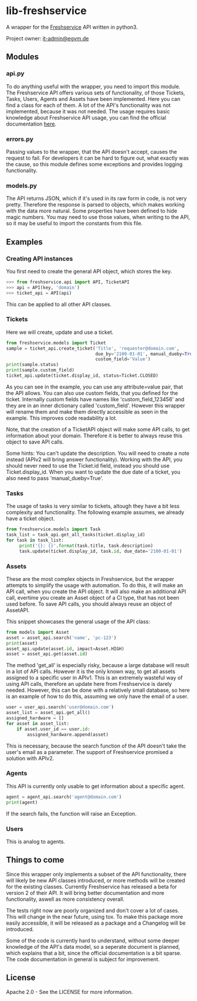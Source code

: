 # lib-freshservice

A wrapper for the [Freshservice](https://egym.freshservice.com) API
written in python3.

Project owner: it-admin@egym.de

## Modules

### api.py

To do anything useful with the wrapper, you need to import this module. The
Freshservice API offers various sets of functionality, of those Tickets,
Tasks, Users, Agents and Assets have been implemented. Here you can find a
class for each of them. A lot of the API's functionality was not implemented,
because it was not needed. The usage requires basic knowledge about
Freshservice API usage, you can find the official documentation
[here](https://api.freshservice.com).

### errors.py

Passing values to the wrapper, that the API doesn't accept, causes the request
to fail. For developers it can be hard to figure out, what exactly was the
cause, so this module defines some exceptions and provides logging
functionality.

### models.py

The API returns JSON, which if it's used in its raw form in code, is not very
pretty. Therefore the response is parsed to objects, which makes working
with the data more natural. Some properties have been defined to hide magic
numbers. You may need to use those values, when writing to the API,
so it may be useful to import the constants from this file.

## Examples

### Creating API instances

You first need to create the general API object, which stores the key.
```python
>>> from freshservice.api import API, TicketAPI
>>> api = API(key, 'domain')
>>> ticket_api = API(api)
```

This can be applied to all other API classes.

### Tickets

Here we will create, update and use a ticket.
```python
from freshservice.models import Ticket
sample = ticket_api.create_ticket('Title', 'requester@domain.com',
                                  due_by='2100-01-01', manual_dueby=True,
                                  custom_field='Value')
print(sample.status)
print(sample.custom_field)
ticket_api.update(ticket.display_id, status=Ticket.CLOSED)
```
As you can see in the example, you can use any attribute=value pair, that the
API allows. You can also use custom fields, that you defined for the ticket.
Internally custom fields have names like 'custom_field_123456' and they are
in an inner dictionary called 'custom_field'. However this wrapper will rename
them and make them directly accessible as seen in the example. This improves
code readability a lot.

Note, that the creation of a TicketAPI object will make some API calls, to
get information about your domain. Therefore it is better to always reuse
this object to save API calls.

Some hints: You can't update the description. You will need to create a note
instead (APIv2 will bring answer functionality). Working with the API, you
should never need to use the Ticket.id field, instead you should use
Ticket.display_id. When you want to update the due date of a ticket, you also
need to pass 'manual_dueby=True'.

### Tasks

The usage of tasks is very similar to tickets, altough they have a bit less
complexity and functionality. The following example assumes, we already have
a ticket object.

```python
from freshservice.models import Task
task_list = task_api.get_all_tasks(ticket.display_id)
for task in task_list:
     print('{}: {}'.format(task.title, task.description)
     task.update(ticket.display_id, task.id, due_date='2100-01-01')
```

### Assets

These are the most complex objects in Freshservice, but the wrapper attempts
to simplify the usage with automation. To do this, it will make an API call,
when you create the API object. It will also make an additional API
call, evertime you create an Asset object of a CI type, that has not been
used before. To save API calls, you should always reuse an object of AssetAPI.

This snippet showcases the general usage of the API class:

```python
from models import Asset
asset = asset_api.search('name', 'pc-123')
print(asset)
asset_api.update(asset.id, impact=Asset.HIGH)
asset = asset_api.get(asset.id)
```

The method 'get_all' is especially risky, because a large database will result
in a lot of API calls. However it is the only known way, to get all assets
assigned to a specific user in APIv1. This is an extremely wasteful way of
using API calls, therefore an update here from Freshservice is darely needed.
However, this can be done with a relatively small database, so here is an
example of how to do this, assuming we only have the email of a user.

```python
user = user_api.search('user@domain.com')
asset_list = asset_api.get_all()
assigned_hardware = []
for asset in asset_list:
    if asset.user_id == user.id:
        assigned_hardware.append(asset)
```

This is necessary, because the search function of the API doesn't take the
user's email as a parameter. The support of Freshservice promised a solution
with APIv2.

### Agents

This API is currently only usable to get information about a specific agent.

```python
agent = agent_api.search('agent@domain.com')
print(agent)
```

If the search fails, the function will raise an Exception.

### Users

This is analog to agents.

## Things to come

Since this wrapper only implements a subset of the API functionality, there
will likely be new API classes introduced, or more methods will be created for
the existing classes. Currently Freshservice has released a beta for version 2
of their API. It will bring better documentation and more functionality,
aswell as more consistency overall.

The tests right now are poorly organized and don't cover a lot of cases. This
will change in the near future, using tox. To make this package more easily
accessible, it will be released as a package and a Changelog will be introduced.

Some of the code is currently hard to understand, without some deeper knowledge
of the API's data model, so a seperate document is planned, which explains
that a bit, since the official documentation is a bit sparse. The code
documentation in general is subject for improvement.

## License

Apache 2.0 - See the LICENSE for more information.
